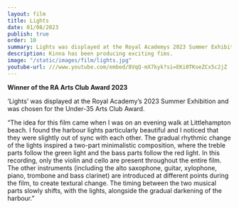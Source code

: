 ```yaml
---
layout: film
title: Lights
date: 01/08/2023
publish: true
order: 10
summary: Lights was displayed at the Royal Academys 2023 Summer Exhibition and was chosen for the Under-35 Arts Club Award.
description: Kinna has been producing exciting fims.
image: "/static/images/film/lights.jpg"
youtube-url: ///www.youtube.com/embed/8VqQ-mX7kyk?si=EKi0TKoeZCx5c2jZ
---
```


<div class="main" markdown="1">

**Winner of the RA Arts Club Award 2023**

&lsquo;Lights&rsquo; was displayed at the Royal Academy&rsquo;s 2023 Summer Exhibition and was chosen for the Under-35 Arts Club Award.

&ldquo;The idea for this film came when I was on an evening walk at Littlehampton beach. I found the harbour lights particularly beautiful and I noticed that they were slightly out of sync with each other. The gradual rhythmic change of the lights inspired a two-part minimalistic composition, where the treble parts follow the green light and the bass parts follow the red light. In this recording, only the violin and cello are present throughout the entire film. The other instruments (including the alto saxophone, guitar, xylophone, piano, trombone and bass clarinet) are introduced at different points during the film, to create textural change. The timing between the two musical parts slowly shifts, with the lights, alongside the gradual darkening of the harbour.&rdquo;

</div>
